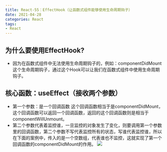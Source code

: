```yaml
---
title: React-55：EffectHook（让函数式组件能够使用生命周期钩子）
date: 2021-04-28
categories: React
tags: 
- React
---
```

## 为什么要使用EffectHook?
* 因为在函数式组件中无法使用生命周期钩子的，例如：componentDidMount这个生命周期钩子，通过这个Hook可以让我们在函数式组件中使用生命周期钩子。

## 核心函数：useEffect（接收两个参数）
* 第一个参数：是一个回调函数
这个回调函数相当于是componentDidMount，这个回调函数可以返回一个回调函数，返回的这个回调函数则是相当于componentWillUnmount。
* 第二个参数代表着监控谁，一旦监控的对象发生了变化，则要调用第一个参数里的回调函数，第二个参数不写代表监控所有的状态，写谁代表监控谁，所以在下面的案例中，传入的是一个空数组，代表谁也不监控，这就实现了第一个回调函数的componentDidMount的作用。
![](https://img-blog.csdnimg.cn/img_convert/43d6129389fa3d402bd0b73896d77fe4.png)